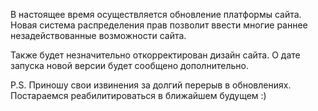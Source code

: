 ---
---
В настоящее время осуществляется обновление платформы сайта. Новая система распределения прав позволит ввести многие раннее незадействованные возможности сайта.

Также будет незначительно откорректирован дизайн сайта. О дате запуска новой версии будет сообщено дополнительно.

P.S. Приношу свои извинения за долгий перерыв в обновлениях. Постараемся реабилитироваться в ближайшем будущем :)

